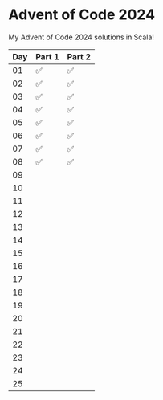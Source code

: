 # Advent of Code 2024

My Advent of Code 2024 solutions in Scala!

| Day | Part 1 | Part 2 |
| --- | ------ | ------ |
| 01  | ✅     | ✅     |
| 02  | ✅     | ✅     |
| 03  | ✅     | ✅     |
| 04  | ✅     | ✅     |
| 05  | ✅     | ✅     |
| 06  | ✅     | ✅     |
| 07  | ✅     | ✅     |
| 08  | ✅     | ✅     |
| 09  |        |        |
| 10  |        |        |
| 11  |        |        |
| 12  |        |        |
| 13  |        |        |
| 14  |        |        |
| 15  |        |        |
| 16  |        |        |
| 17  |        |        |
| 18  |        |        |
| 19  |        |        |
| 20  |        |        |
| 21  |        |        |
| 22  |        |        |
| 23  |        |        |
| 24  |        |        |
| 25  |        |        |
